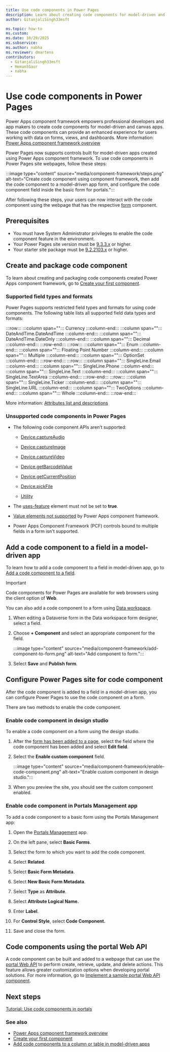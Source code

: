 ```yaml
---
title: Use code components in Power Pages
description: Learn about creating code components for model-driven and canvas apps using Power Apps component framework inside Power Pages.
author: GitanjaliSingh33msft

ms.topic: how-to
ms.custom: 
ms.date: 10/29/2025
ms.subservice: 
ms.author: nabha
ms.reviewer: dmartens
contributors:
  - GitanjaliSingh33msft
  - HemantGaur
  - nabha
---
```


# Use code components in Power Pages

Power Apps component framework empowers professional developers and app makers to create code components for model-driven and canvas apps. These code components can provide an enhanced experience for users working with data on forms, views, and dashboards. More information: [Power Apps component framework overview](/power-apps/developer/component-framework/overview)

Power Pages now supports controls built for model-driven apps created using Power Apps component framework. To use code components in Power Pages site webpages, follow these steps:

:::image type="content" source="media/component-framework/steps.png" alt-text="Create code component using component framework, then add the code component to a model-driven app form, and configure the code component field inside the basic form for portals.":::

After following these steps, your users can now interact with the code component using the webpage that has the respective [form](../getting-started/add-form.md) component.  

## Prerequisites

- You must have System Administrator privileges to enable the code component feature in the environment.
- Your Power Pages site version must be [9.3.3.x](/power-apps/maker/portals/versions/version-9.3.3.x) or higher.
- Your starter site package must be [9.2.2103.x](/power-apps/maker/portals/versions/package-version-9.2.2103) or higher.

## Create and package code component

To learn about creating and packaging code components created Power Apps component framework, go to [Create your first component](/power-apps/developer/component-framework/implementing-controls-using-typescript).

### Supported field types and formats

Power Pages supports restricted field types and formats for using code components. The following table lists all supported field data types and formats:

:::row:::
   :::column span="":::
      Currency
   :::column-end:::
   :::column span="":::
      DateAndTime.DateAndTime
   :::column-end:::
   :::column span="":::
      DateAndTime.DateOnly
   :::column-end:::
   :::column span="":::
      Decimal
   :::column-end:::
:::row-end:::
:::row:::
   :::column span="":::
      Enum
   :::column-end:::
   :::column span="":::
      Floating Point Number
   :::column-end:::
   :::column span="":::
      Multiple
   :::column-end:::
   :::column span="":::
      OptionSet
   :::column-end:::
:::row-end:::
:::row:::
   :::column span="":::
      SingleLine.Email
   :::column-end:::
   :::column span="":::
      SingleLine.Phone
   :::column-end:::
   :::column span="":::
      SingleLine.Text
   :::column-end:::
   :::column span="":::
      SingleLine.TextArea
   :::column-end:::
:::row-end:::
:::row:::
   :::column span="":::
      SingleLine.Ticker
   :::column-end:::
   :::column span="":::
      SingleLine.URL
   :::column-end:::
   :::column span="":::
      TwoOptions
   :::column-end:::
   :::column span="":::
      Whole
   :::column-end:::
:::row-end:::

More information: [Attributes list and descriptions](/power-apps/developer/component-framework/manifest-schema-reference/property#remarks)

### Unsupported code components in Power Pages

-   The following code component APIs aren’t supported:

    -   [Device.captureAudio](/power-apps/developer/component-framework/reference/device/captureaudio)

    -   [Device.captureImage](/power-apps/developer/component-framework/reference/device/captureimage)

    -   [Device.captureVideo](/power-apps/developer/component-framework/reference/device/capturevideo)

    -   [Device.getBarcodeValue](/power-apps/developer/component-framework/reference/device/getbarcodevalue)

    -   [Device.getCurrentPosition](/power-apps/developer/component-framework/reference/device/getcurrentposition)

    -   [Device.pickFile](/power-apps/developer/component-framework/reference/device/pickfile)

    -   [Utility](/power-apps/developer/component-framework/reference/utility)

-   The [uses-feature](/power-apps/developer/component-framework/manifest-schema-reference/uses-feature) element must not be set to **true**.

-   [Value elements not supported](/power-apps/developer/component-framework/manifest-schema-reference/property#value-elements-that-are-not-supported)
    by Power Apps component framework.
-   Power Apps Component Framework (PCF) controls bound to multiple fields in a form isn't supported.

## Add a code component to a field in a model-driven app

To learn how to add a code component to a field in model-driven app, go to [Add a code component to a field](/power-apps/developer/component-framework/add-custom-controls-to-a-field-or-entity#add-a-code-component-to-a-column).

> [!IMPORTANT]
> Code components for Power Pages are available for web browsers using the client option of **Web**.

You can also add a code component to a form using [Data workspace](data-workspace-forms.md).

1. When editing a Dataverse form in the Data workspace form designer, select a field.

1. Choose **+ Component** and select an appropriate component for the field.

    :::image type="content" source="media/component-framework/add-component-to-form.png" alt-text="Add component to form.":::

1. Select **Save** and **Publish form**.

## Configure Power Pages site for code component

After the code component is added to a field in a model-driven app, you can configure Power Pages to use the code component on a form.

There are two methods to enable the code component.

### Enable code component in design studio

To enable a code component on a form using the design studio.

1. After the [form has been added to a page](../getting-started/add-form.md), select the field where the code component has been added and select **Edit field**.

1. Select the **Enable custom component** field.

    :::image type="content" source="media/component-framework/enable-code-component.png" alt-text="Enable custom component in design studio.":::

1. When you preview the site, you should see the custom component enabled.

### Enable code component in Portals Management app

To add a code component to a basic form using the Portals Management app:

1. Open the [Portals Management](portal-management-app.md) app.

1. On the left pane, select **Basic Forms**.

1. Select the form to which you want to add the code component.

1. Select **Related**.

1. Select **Basic Form Metadata**.

1. Select **New Basic Form Metadata**.

1. Select **Type** as **Attribute**.

1. Select **Attribute Logical Name.**

1. Enter **Label**.

1. For **Control Style**, select **Code Component.**

1. Save and close the form.

## Code components using the portal Web API

A code component can be built and added to a webpage that can use the [portal Web API](web-api-overview.md) to perform create, retrieve, update, and delete actions. This feature allows greater customization options when developing portal solutions. For more information, go to [Implement a sample portal Web API component](implement-webapi-component.md).

## Next steps

[Tutorial: Use code components in portals](component-framework-tutorial.md)

### See also

- [Power Apps component framework overview](/power-apps/developer/component-framework/overview) 
- [Create your first component](/power-apps/developer/component-framework/implementing-controls-using-typescript) 
- [Add code components to a column or table in model-driven apps](/power-apps/developer/component-framework/add-custom-controls-to-a-field-or-entity)


